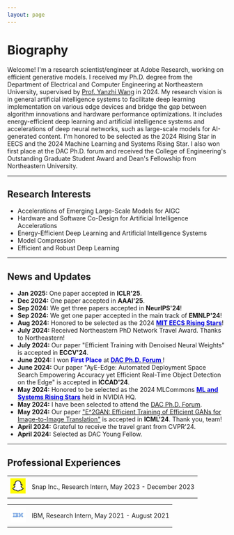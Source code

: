 ```yaml
---
layout: page
---
```


# Biography

Welcome! I'm a research scientist/engineer at Adobe Research, working on efficient generative models. I received my Ph.D. degree from the Department of Electrical and Computer Engineering at Northeastern University, supervised by [Prof. Yanzhi Wang](https://coe.northeastern.edu/people/wang-yanzhi/) in 2024. My research vision is in general artificial intelligence systems to facilitate deep learning implementation on various edge devices and bridge the gap between algorithm innovations and hardware performance optimizations. It includes energy-efficient deep learning and artificial intelligence systems and accelerations of deep neural networks, such as large-scale models for AI-generated content. I'm honored to be selected as the 2024 Rising Star in EECS and the 2024 Machine Learning and Systems Rising Star. I also won first place at the DAC Ph.D. forum and received the College of Engineering's Outstanding Graduate Student Award and Dean's Fellowship from Northeastern University. 

---
## Research Interests

- Accelerations of Emerging Large-Scale Models for AIGC
- Hardware and Software Co-Design for Artificial Intelligence Accelerations
- Energy-Efficient Deep Learning and Artificial Intelligence Systems
- Model Compression
- Efficient and Robust Deep Learning


---


## News and Updates
- **Jan 2025:** One paper accepted in **ICLR'25**.
- **Dec 2024:** One paper accepted in **AAAI'25**.
- **Sep 2024:** We get three papers accepted in **NeurIPS'24**!
- **Sep 2024:** We get one paper accepted in the main track of **EMNLP'24**!
- **Aug 2024:** Honored to be selected as the 2024 [**<font color="#0000dd">MIT EECS Rising Stars</font>**](https://risingstars-eecs.mit.edu/)!
- **July 2024:** Received Northeastern PhD Network Travel Award. Thanks to Northeastern!
- **July 2024:** Our paper "Efficient Training with Denoised Neural Weights" is accepted in **ECCV'24**.
- **June 2024:** I won **<font color="#0000dd">First Place</font>** at [**<font color="#0000dd">DAC Ph.D. Forum </font>**](https://www.dac.com/Attend/Students-Scholarships/PhD-Forum)!
- **June 2024:** Our paper "AyE-Edge: Automated Deployment Space Search Empowering Accuracy yet
Efficient Real-Time Object Detection on the Edge" is accepted in **ICCAD'24**.
- **May 2024:** Honored to be selected as the 2024 MLCommons [**<font color="#0000dd">ML and Systems Rising Stars</font>**](https://mlcommons.org/2024/06/2024-mlc-rising-stars/) held in NVIDIA HQ.
- **May 2024:** I have been selected to attend the [DAC Ph.D. Forum](https://www.dac.com/Attend/Students-Scholarships/PhD-Forum).
- **May 2024:** Our paper ["E^2GAN: Efficient Training of Efficient GANs for Image-to-Image Translation"](https://arxiv.org/pdf/2401.06127) is accepted in **ICML'24**. Thank you, team!
- **April 2024:** Grateful to receive the travel grant from CVPR'24.
- **April 2024:** Selected as DAC Young Fellow.

  
<!--
- **March 2024:** Our research paper titled [“Reverse Engineering Deceptions in Machine- and Human-Centric Attacks”](https://www.nowpublishers.com/article/Details/SEC-039) has been officially published in Foundations and Trends® (**FnT**) in Privacy and Security.
- **Feb 2024:** Our paper "Lotus: learning-based online thermal and latency variation management for two-stage detectors on edge devices" is accepted in **DAC'24**!
- **June 2024:** I'll serve as the program committee member for the [4th Workshop on Multimodal AI](https://www.comstar-tech.org/workshops/2024/workshop_2024_MMAI.html) (**MMAI 2024**).
- **Sep 2023:** Glad to receive ICCAD Student Scholar Grant.
- **Sep 2023:** One paper ["HotBEV: Hardware-oriented Transformer-based Multi-View 3D Detector for BEV Perception"](https://openreview.net/pdf?id=3Cj67k38st) is accepted in NeurIPS'23.
- **July 2023:** One co-first-authored paper ["MOC: Multi-Objective Mobile CPU-GPU Co-optimization for Power-efficient DNN Inference"](https://ieeexplore.ieee.org/abstract/document/10323882) is accepted in ICCAD'23.
- **May 2023:** Glad to receive the College of Engineering Outstanding TA award.
- **April 2023:** One paper ["DualHSIC: HSIC-Bottleneck and Alignment for Continual Learning"](https://arxiv.org/pdf/2305.00380.pdf) is accepted in ICML'23.
- **Feb 2023:** One first-authored paper ["Condense: A Framework for Device and Frequency Adaptive Neural Network Models on the Edge"](https://ieeexplore.ieee.org/abstract/document/10247713) is accepted in DAC'23.
-->

---

## Professional Experiences

<div align="left">
<table rules="none">
<tr>
<td>
  <img src="images/snap_logo.jpeg" style="zoom:35%"  alt="图片名称"/>
</td>
<td>
  <p> Snap Inc., Research Intern, May 2023 - December 2023  </p>
  <p> </p>
</td>
</tr>
</table>    
</div>

<div align="left">
<table rules="none">
<tr>
<td>
  <img src="images/ibm_logo.jpeg" style="zoom:35%"  alt="图片名称"/>

</td>
<td>
  <p> IBM,  Research Intern, May 2021 - August 2021 </p>
  <p> </p>
</td>
</tr>
</table>    
</div>



<br>



